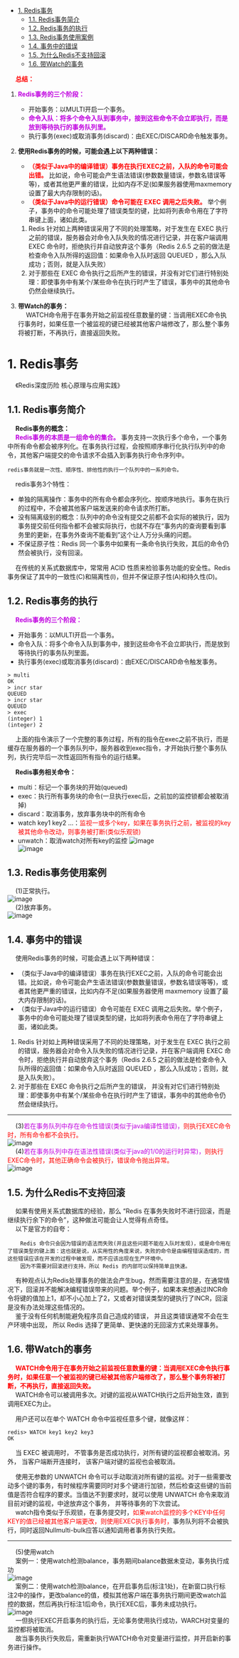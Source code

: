 

<!-- TOC -->

- [1. Redis事务](#1-redis事务)
    - [1.1. Redis事务简介](#11-redis事务简介)
    - [1.2. Redis事务的执行](#12-redis事务的执行)
    - [1.3. Redis事务使用案例](#13-redis事务使用案例)
    - [1.4. 事务中的错误](#14-事务中的错误)
    - [1.5. 为什么Redis不支持回滚](#15-为什么redis不支持回滚)
    - [1.6. 带Watch的事务](#16-带watch的事务)

<!-- /TOC -->


&emsp; **<font color = "red">总结：</font>**  
1. **<font color = "clime">Redis事务的三个阶段：</font>**  
    * 开始事务：以MULTI开启一个事务。   
    * **<font color = "clime">命令入队：将多个命令入队到事务中，接到这些命令不会立即执行，而是放到等待执行的事务队列里。</font>**    
    * 执行事务(exec)或取消事务(discard)：由EXEC/DISCARD命令触发事务。  
2. **使用Redis事务的时候，可能会遇上以下两种错误：**  
    * **<font color = "red">（类似于Java中的编译错误）事务在执行EXEC之前，入队的命令可能会出错。</font>** 比如说，命令可能会产生语法错误(参数数量错误，参数名错误等等)，或者其他更严重的错误，比如内存不足(如果服务器使用maxmemory设置了最大内存限制的话)。  
    * **<font color = "red">（类似于Java中的运行错误）命令可能在 EXEC 调用之后失败。</font>** 举个例子，事务中的命令可能处理了错误类型的键，比如将列表命令用在了字符串键上面，诸如此类。  

    1. Redis 针对如上两种错误采用了不同的处理策略，对于发生在 EXEC 执行之前的错误，服务器会对命令入队失败的情况进行记录，并在客户端调用 EXEC 命令时，拒绝执行并自动放弃这个事务（Redis 2.6.5 之前的做法是检查命令入队所得的返回值：如果命令入队时返回 QUEUED ，那么入队成功；否则，就是入队失败）  
    2. 对于那些在 EXEC 命令执行之后所产生的错误，并没有对它们进行特别处理：即使事务中有某个/某些命令在执行时产生了错误，事务中的其他命令仍然会继续执行。 

3. **带Watch的事务：**  
&emsp; WATCH命令用于在事务开始之前监视任意数量的键：当调用EXEC命令执行事务时，如果任意一个被监视的键已经被其他客户端修改了，那么整个事务将被打断，不再执行，直接返回失败。 


# 1. Redis事务  
<!-- 
不支持原子性的 Redis 事务也敢叫事务？ 
https://mp.weixin.qq.com/s/v2Ob6gZjmoJW1cEKb1Om0Q
-->
&emsp; 《Redis深度历险 核心原理与应用实践》  

## 1.1. Redis事务简介  
&emsp; **Redis事务的概念：**   
&emsp; **<font color = "clime">Redis事务的本质是一组命令的集合。</font>** 事务支持一次执行多个命令，一个事务中所有命令都会被序列化。在事务执行过程，会按照顺序串行化执行队列中的命令，其他客户端提交的命令请求不会插入到事务执行命令序列中。   

    redis事务就是一次性、顺序性、排他性的执行一个队列中的一系列命令。　　

&emsp; redis事务3个特性：  

* 单独的隔离操作：事务中的所有命令都会序列化、按顺序地执行。事务在执行的过程中，不会被其他客户端发送来的命令请求所打断。
* 没有隔离级别的概念：队列中的命令没有提交之前都不会实际的被执行，因为事务提交前任何指令都不会被实际执行，也就不存在“事务内的查询要看到事务里的更新，在事务外查询不能看到”这个让人万分头痛的问题。  
* 不保证原子性：Redis 同一个事务中如果有一条命令执行失败，其后的命令仍然会被执行，没有回滚。  

&emsp; 在传统的关系式数据库中，常常用 ACID 性质来检验事务功能的安全性。Redis事务保证了其中的一致性(C)和隔离性(I)，但并不保证原子性(A)和持久性(D)。  

<!-- 

&emsp; ~~Redis事务可以一次执行多个命令，本质是一组命令的集合。一个事务中的所有命令都会序列化，按顺序地串行化执行而不会被其它命令插入，不许加塞。~~  
&emsp; ~~可以保证一个队列中，一次性、顺序性、排他性的执行一系列命令(Redis 事务的主要作用其实就是串联多个命令防止别的命令插队)。~~  

&emsp; 官方文档是这么说的  

    事务可以一次执行多个命令， 并且带有以下两个重要的保证：  

        事务是一个单独的隔离操作：事务中的所有命令都会序列化、按顺序地执行。事务在执行的过程中，不会被其他客户端发送来的命令请求所打断。
        事务是一个原子操作：事务中的命令要么全部被执行，要么全部都不执行。  


&emsp; **Redis事务没有隔离级别的概念：**  
&emsp; 批量操作在发送EXEC命令前被放入队列缓存，并不会被实际执行，也就不存在事务内的查询要看到事务里的更新，事务外查询不能看到。  

&emsp; **Redis不保证原子性：**  
&emsp; Redis中，单条命令是原子性执行的，但事务不保证原子性，且没有回滚。事务中任意命令执行失败，其余的命令仍会被执行。  
-->

## 1.2. Redis事务的执行
&emsp; **<font color = "clime">Redis事务的三个阶段：</font>**  

* 开始事务：以MULTI开启一个事务。   
* 命令入队：将多个命令入队到事务中，接到这些命令不会立即执行，而是放到等待执行的事务队列里面。    
* 执行事务(exec)或取消事务(discard)：由EXEC/DISCARD命令触发事务。  

```
> multi
OK
> incr star
QUEUED
> incr star
QUEUED
> exec
(integer) 1
(integer) 2
```

&emsp; 上面的指令演示了一个完整的事务过程，所有的指令在exec之前不执行，而是缓存在服务器的一个事务队列中，服务器收到exec指令，才开始执行整个事务队列，执行完毕后一次性返回所有指令的运行结果。  

&emsp; **Redis事务相关命令：**  

* multi：标记一个事务块的开始(queued)
* exec：执行所有事务块的命令(一旦执行exec后，之前加的监控锁都会被取消掉)　
* discard：取消事务，放弃事务块中的所有命令
* watch key1 key2 ...：<font color = "red">监视一或多个key，如果在事务执行之前，被监视的key被其他命令改动，则事务被打断(类似乐观锁)</font>
* unwatch：取消watch对所有key的监控
![image](https://gitee.com/wt1814/pic-host/raw/master/images/microService/Redis/redis-98.png)  
![image](https://gitee.com/wt1814/pic-host/raw/master/images/microService/Redis/redis-99.png)  

## 1.3. Redis事务使用案例  
&emsp; (1)正常执行。  
![image](https://gitee.com/wt1814/pic-host/raw/master/images/microService/Redis/redis-91.png)  
&emsp; (2)放弃事务。  
![image](https://gitee.com/wt1814/pic-host/raw/master/images/microService/Redis/redis-92.png)  

## 1.4. 事务中的错误
<!-- 
不支持原子性的 Redis 事务也敢叫事务？ 
https://mp.weixin.qq.com/s/v2Ob6gZjmoJW1cEKb1Om0Q
Redis中基本的事务的错误处理办法
https://blog.csdn.net/csdn18740599042/article/details/109268025

&emsp; 在Java中有两种错误，一种是编译型异常，一种为运行时异常  
&emsp; 顾名思义： 
&emsp; 编译型就是代码语法错误，编译不能通过  
&emsp; 运行时异常就是逻辑错误，但编译时可以通过  
&emsp; 在redis中也是一样的，编译型异常即为命令错误，运行时异常即为逻辑错误  
-->

&emsp; 使用Redis事务的时候，可能会遇上以下两种错误：

* （类似于Java中的编译错误）事务在执行EXEC之前，入队的命令可能会出错。比如说，命令可能会产生语法错误(参数数量错误，参数名错误等等)，或者其他更严重的错误，比如内存不足(如果服务器使用 maxmemory 设置了最大内存限制的话)。  
* （类似于Java中的运行错误）命令可能在 EXEC 调用之后失败。举个例子，事务中的命令可能处理了错误类型的键，比如将列表命令用在了字符串键上面，诸如此类。  

1. Redis 针对如上两种错误采用了不同的处理策略，对于发生在 EXEC 执行之前的错误，服务器会对命令入队失败的情况进行记录，并在客户端调用 EXEC 命令时，拒绝执行并自动放弃这个事务（Redis 2.6.5 之前的做法是检查命令入队所得的返回值：如果命令入队时返回 QUEUED ，那么入队成功；否则，就是入队失败）。  
2. 对于那些在 EXEC 命令执行之后所产生的错误， 并没有对它们进行特别处理：即使事务中有某个/某些命令在执行时产生了错误，事务中的其他命令仍然会继续执行。  

----

&emsp; (3)<font color = "clime">若在事务队列中存在命令性错误(类似于java编译性错误)，</font><font color = "red">则执行EXEC命令时，所有命令都不会执行。</font>  
![image](https://gitee.com/wt1814/pic-host/raw/master/images/microService/Redis/redis-93.png)  
&emsp; (4)<font color = "clime">若在事务队列中存在语法性错误(类似于java的1/0的运行时异常)，</font><font color = "red">则执行EXEC命令时，其他正确命令会被执行，错误命令抛出异常。</font>  
![image](https://gitee.com/wt1814/pic-host/raw/master/images/microService/Redis/redis-94.png)  

## 1.5. 为什么Redis不支持回滚  
&emsp; 如果有使用关系式数据库的经验，那么 “Redis 在事务失败时不进行回滚，而是继续执行余下的命令”，这种做法可能会让人觉得有点奇怪。  
&emsp; 以下是官方的自夸：  

        Redis 命令只会因为错误的语法而失败(并且这些问题不能在入队时发现)，或是命令用在了错误类型的键上面：这也就是说，从实用性的角度来说，失败的命令是由编程错误造成的，而这些错误应该在开发的过程中被发现，而不应该出现在生产环境中。
        因为不需要对回滚进行支持，所以 Redis 的内部可以保持简单且快速。

&emsp; 有种观点认为Redis处理事务的做法会产生bug，然而需要注意的是，在通常情况下，回滚并不能解决编程错误带来的问题。举个例子，如果本来想通过INCR命令将键的值加上1，却不小心加上了2，又或者对错误类型的键执行了INCR，回滚是没有办法处理这些情况的。  
&emsp; 鉴于没有任何机制能避免程序员自己造成的错误， 并且这类错误通常不会在生产环境中出现， 所以 Redis 选择了更简单、更快速的无回滚方式来处理事务。  

## 1.6. 带Watch的事务  
&emsp; **<font color = "red">WATCH命令用于在事务开始之前监视任意数量的键：当调用EXEC命令执行事务时，如果任意一个被监视的键已经被其他客户端修改了，那么整个事务将被打断，不再执行，直接返回失败。</font>**  
&emsp; WATCH命令可以被调用多次。对键的监视从WATCH执行之后开始生效，直到调用EXEC为止。  

&emsp; 用户还可以在单个 WATCH 命令中监视任意多个键，就像这样：  

```
redis> WATCH key1 key2 key3 
OK 
```
&emsp; 当 EXEC 被调用时， 不管事务是否成功执行，对所有键的监视都会被取消。另外， 当客户端断开连接时， 该客户端对键的监视也会被取消。  

&emsp; 使用无参数的 UNWATCH 命令可以手动取消对所有键的监视。对于一些需要改动多个键的事务，有时候程序需要同时对多个键进行加锁，然后检查这些键的当前值是否符合程序的要求。当值达不到要求时，就可以使用 UNWATCH 命令来取消目前对键的监视，中途放弃这个事务， 并等待事务的下次尝试。  
&emsp; watch指令类似于乐观锁，在事务提交时，<font color = "red">如果watch监控的多个KEY中任何KEY的值已经被其他客户端更改，则使用EXEC执行事务时，</font>事务队列将不会被执行，同时返回Nullmulti-bulk应答以通知调用者事务执行失败。  

-----

&emsp; (5)使用watch  
&emsp; 案例一：使用watch检测balance，事务期间balance数据未变动，事务执行成功  
![image](https://gitee.com/wt1814/pic-host/raw/master/images/microService/Redis/redis-95.png)  
&emsp; 案例二：使用watch检测balance，在开启事务后(标注1处)，在新窗口执行标注2中的操作，更改balance的值，模拟其他客户端在事务执行期间更改watch监控的数据，然后再执行标注1后命令，执行EXEC后，事务未成功执行。  
![image](https://gitee.com/wt1814/pic-host/raw/master/images/microService/Redis/redis-96.png)  
&emsp; 一但执行EXEC开启事务的执行后，无论事务使用执行成功，WARCH对变量的监控都将被取消。  
&emsp; 故当事务执行失败后，需重新执行WATCH命令对变量进行监控，并开启新的事务进行操作。  




<!-- 
&emsp; Redis 的事务有两个特点：  
1. 按进入队列的顺序执行。  
2. 不会受到其他客户端的请求影响。  

1.1. Redis事务的使用  
&emsp; Redis 的事务涉及到四个命令：multi(开启事务)，exec(执行事务)，discard (取消事务)，watch(监视)。  
1. 使用Multi命令表示开启一个事务；  
![image](https://gitee.com/wt1814/pic-host/raw/master/images/microService/Redis/redis-36.png)  
2. 开启一个事务过后中间输入的所有命令都不会被立即执行，而是被加入到队列中缓存起来，当收到Exec命令的时候Redis服务会按入队顺序依次执行命令。  
&emsp; 在multi命令后输入的命令不会被立即执行，而是被加入的队列中，并且加入成功redis会返回QUEUED，表示加入队列成功，如果这里的命令输入错误了，或者命令参数不对，Redis会返回ERR 如下图，并且此次事务无法继续执行了。这里需要注意的是在 Redis 2.6.5 版本后是会取消事务的执行，但是在 2.6.5 之前Redis是会执行所有成功加入队列的命令。详细信息可以看官方文档。  
![image](https://gitee.com/wt1814/pic-host/raw/master/images/microService/Redis/redis-37.png)  
3. 输入exec命令后会依次执行加入到队列中的命令。  

1.2. Redis事务中的错误  

1. 在Redis的事务中，命令在加入队列的时候如果出错，那么此次事务是会被取消执行的。这种错误在执行exec命令前Redis服务就可以探测到。  
2. 在 Redis 事务中还有一种错误，那就是所有命令都加入队列成功了，但是在执行exec命令的过程中出现了错误，这种错误 Redis 是无法提前探测到的，那么这种情况下 Redis 的事务是怎么处理的呢？  
![image](https://gitee.com/wt1814/pic-host/raw/master/images/microService/Redis/redis-38.png)  
&emsp; 上面测试的过程是先通过命令get a获取a的值为 5，然后开启一个事务，在事务中执行两个动作，第一个是自增a的值，另一个是通过命令hset a b 3来设置a中b的值，可以看到这里a的类型是字符串，但是第二个命令也成功的加入到了队列，Redis并没有报错。但是最后在执行exec命令的时候，第一条命令执行成功了，看到返回结果是6，第二条命令执行失败了，提示的错误信息表示类型不对。  
&emsp; 然后再通过get a命令发现a的值已经被改变了，不再是之前的5了，说明虽然事务失败了但是命令执行的结果并没有回滚！  

&emsp; **<font color = "red">Redis为什么不支持事务回滚？</font>**  
1. 在开发环境中就能避免掉语法错误或者类型不匹配的情况，在生产上是不会出现的；  
2. Redis的内部是简单的快速的，所以不需要支持回滚的能力。  

1.3. Redis的乐观锁Watch  
&emsp; 在 Redis 中提供了一个 watch 命令，它可以为 Redis 事务提供 CAS 乐观锁行为(Check and Set / Compare and Swap)，也就是多个线程更新变量的时候，会跟原值做比较，只有它没有被其他线程修 改的情况下，才更新成新的值。  

&emsp; Watch会在事务开始之前盯住1个或多个关键变量。  
&emsp; 当事务执行时，也就是服务器收到了exec指令要顺序执行缓存的事务队列时，Redis会检查关键变量自Watch 之后，是否被修改了。  
&emsp; 如果开启事务之后，至少有一个被监视 key 键在 exec 执行之前被修改了， 那么整个事务都会被取消(key 提前过期除外)。  
&emsp; 可以用 unwatch 取消。  
![image](https://gitee.com/wt1814/pic-host/raw/master/images/microService/Redis/redis-39.png)  
-->
